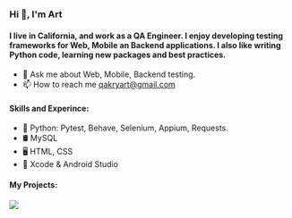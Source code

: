 ### Hi 👋, I'm Art
#### I live in California, and work as a QA Engineer. I enjoy developing testing frameworks for Web, Mobile an Backend applications. I also like writing Python code, learning new packages and best practices.

- 💬 Ask me about Web, Mobile, Backend testing.
- 📫 How to reach me qakryart@gmail.com


#### Skills and Experince:
* 🐍 Python: Pytest, Behave, Selenium, Appium, Requests.
* 🛢️ MySQL
* 🖥️ HTML, CSS
* 📱 Xcode & Android Studio

#### My Projects:

<a href="https://github.com/ArtKrylovv/dice-resume-updater"><img src = "https://media.giphy.com/media/Ai6cYaZ0RruKJyxYsj/giphy.gif">
